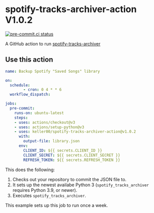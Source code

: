 # spotify-tracks-archiver-action V1.0.2

[![pre-commit.ci status](https://results.pre-commit.ci/badge/github/keller00/spotify-tracks-archiver-action/main.svg)](https://results.pre-commit.ci/latest/github/keller00/spotify-tracks-archiver)

A GitHub action to run [spotify-tracks-archiver](https://github.com/keller00/spotify-tracks-archiver)

## Use this action

```yaml
name: Backup Spotify "Saved Songs" library

on:
  schedule:
        - cron: 0 4 * * 6
  workflow_dispatch:

jobs:
  pre-commit:
    runs-on: ubuntu-latest
    steps:
    - uses: actions/checkout@v3
    - uses: actions/setup-python@v3
    - uses: keller00/spotify-tracks-archiver-action@v1.0.2
      with:
        output-file: library.json
      env:
        CLIENT_ID: ${{ secrets.CLIENT_ID }}
        CLIENT_SECRET: ${{ secrets.CLIENT_SECRET }}
        REFRESH_TOKEN: ${{ secrets.REFRESH_TOKEN }}
```

This does the following:
1. Checks out your repository to commit the JSON file to.
2. It sets up the newest availabe Python 3 (`spotify_tracks_archiver` requires Python 3.9, or newer).
3. Executes `spotify_tracks_archiver`.

This example sets up this job to run once a week.
